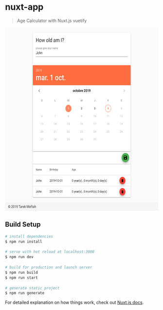 # nuxt-app

> Age Calculator with Nuxt.js vuetify

<p align="center">
  <img  height="600" src="static/App_1.png">
</p>


## Build Setup

``` bash
# install dependencies
$ npm run install

# serve with hot reload at localhost:3000
$ npm run dev

# build for production and launch server
$ npm run build
$ npm run start

# generate static project
$ npm run generate
```

For detailed explanation on how things work, check out [Nuxt.js docs](https://nuxtjs.org).

